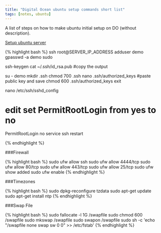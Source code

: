 ```yaml
---
title: "Digital Ocean ubuntu setup commands short list"
tags: [notes, ubuntu]
---
```


A list of steps on how to make ubuntu initial setup on DO (without description).

[Setup ubuntu server](https://www.digitalocean.com/community/tutorials/initial-server-setup-with-ubuntu-14-04)

{% highlight bash %}
ssh root@SERVER_IP_ADDRESS
adduser demo
gpasswd -a demo sudo

ssh-keygen
cat ~/.ssh/id_rsa.pub
#copy the output

su - demo
mkdir .ssh
chmod 700 .ssh
nano .ssh/authorized_keys
#paste public key and save
chmod 600 .ssh/authorized_keys
exit

nano /etc/ssh/sshd_config
# edit set PermitRootLogin from yes to no
PermitRootLogin no
service ssh restart

{% endhighlight %}

###Firewall

{% highlight bash %}
sudo ufw allow ssh
sudo ufw allow 4444/tcp
sudo ufw allow 80/tcp
sudo ufw allow 443/tcp
sudo ufw allow 25/tcp
sudo ufw show added
sudo ufw enable
{% endhighlight %}

###Timezones

{% highlight bash %}
sudo dpkg-reconfigure tzdata
sudo apt-get update
sudo apt-get install ntp
{% endhighlight %}


###Swap File

{% highlight bash %}
sudo fallocate -l 1G /swapfile
sudo chmod 600 /swapfile
sudo mkswap /swapfile
sudo swapon /swapfile
sudo sh -c 'echo "/swapfile none swap sw 0 0" >> /etc/fstab'
{% endhighlight %}
